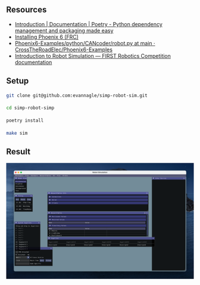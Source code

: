## Resources

- [Introduction | Documentation | Poetry - Python dependency management and packaging made easy](https://python-poetry.org/docs/)
- [Installing Phoenix 6 (FRC)](https://pro.docs.ctr-electronics.com/en/stable/docs/installation/installation-frc.html)
- [Phoenix6-Examples/python/CANcoder/robot.py at main · CrossTheRoadElec/Phoenix6-Examples](https://github.com/CrossTheRoadElec/Phoenix6-Examples/blob/main/python/CANcoder/robot.py#L7)
- [Introduction to Robot Simulation — FIRST Robotics Competition documentation](https://docs.wpilib.org/en/stable/docs/software/wpilib-tools/robot-simulation/introduction.html)

## Setup

```bash
git clone git@github.com:evannagle/simp-robot-sim.git

cd simp-robot-simp

poetry install

make sim
```

## Result

![screenshot](/screenshot.png)
